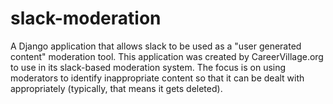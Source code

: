 # slack-moderation
A Django application that allows slack to be used as a "user generated content" moderation tool. This application was created by CareerVillage.org to use in its slack-based moderation system. The focus is on using moderators to identify inappropriate content so that it can be dealt with appropriately (typically, that means it gets deleted). 
